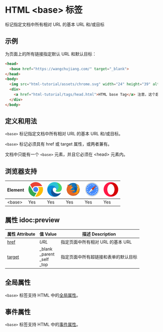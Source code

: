 HTML \<base> 标签
===

 标记指定文档中所有相对 URL 的基本 URL 和/或目标

## 示例

为页面上的所有链接指定默认 URL 和默认目标：

```html idoc:preview:iframe
<head>
  <base href="https://wangchujiang.com/" target="_blank">
</head>
<body>
  <img src="html-tutorial/assets/chrome.svg" width="24" height="39" alt="chrome"> 请注意，我们只为图像指定了一个相对地址。 由于我们在 head 部分指定了基本 URL，浏览器将在“https://wangchujiang.com/html-tutorial/assets/chrome.svg”中查找图像。
  <div>
    <a href="html-tutorial/tags/head.html">HTML base Tag</a> 注意，这个超链接，将在新窗口打开 ”https://wangchujiang.com/html-tutorial/tags/head.html“
  </div>
</body>
```

## 定义和用法

`<base>` 标记指定文档中所有相对 URL 的基本 URL 和/或目标。

`<base>` 标记必须具有 href 或 target 属性，或两者兼有。

文档中只能有一个 `<base>` 元素，并且它必须在 \<head> 元素内。


## 浏览器支持

| Element |  ![chrome][1] | ![edge][2] | ![firefox][3] | ![safari][4] | ![opera][5] |
| ------- | --- | --- | --- | --- | --- |
| \<base> | Yes | Yes | Yes | Yes | Yes |

## 属性 idoc:preview

| 属性 Attribute | 值 Value | 描述 Description |
| ------ | ------ | ------ |
| [href](./base_href.md)     | *URL*                         | 指定页面中所有相对 URL 的基本 URL|
| [target](./base_target.md) | \_blank<br/> \_parent<br/>\_self<br/>\_top | 指定页面中所有超链接和表单的默认目标|


## 全局属性

`<base>` 标签支持 HTML 中的[全局属性](../reference/standardattributes.md)。

## 事件属性

`<base>` 标签支持 HTML 中的[事件属性](../reference/eventattributes.md)。


[1]: ../assets/chrome.svg
[2]: ../assets/edge.svg
[3]: ../assets/firefox.svg
[4]: ../assets/safari.svg
[5]: ../assets/opera.svg